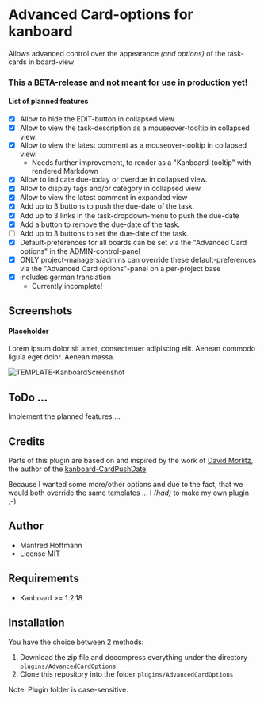 Advanced Card-options for kanboard
==================================

Allows advanced control over the appearance _(and options)_ of the task-cards in board-view

### This a BETA-release and not meant for use in production yet!

#### List of planned features
- [x] Allow to hide the EDIT-button in collapsed view.
- [x] Allow to view the task-description as a mouseover-tooltip in collapsed view.
- [x] Allow to view the latest comment as a mouseover-tooltip in collapsed view.
  - Needs further improvement, to render as a "Kanboard-tooltip" with rendered Markdown
- [x] Allow to indicate due-today or overdue in collapsed view.
- [x] Allow to display tags and/or category in collapsed view.
- [x] Allow to view the latest comment in expanded view
- [x] Add up to 3 buttons to push the due-date of the task.
- [x] Add up to 3 links in the task-dropdown-menu to push the due-date
- [x] Add a button to remove the due-date of the task.
- [ ] Add up to 3 buttons to set the due-date of the task.
- [x] Default-preferences for all boards can be set via the "Advanced Card options" in the ADMIN-control-panel
- [x] ONLY project-managers/admins can override these default-preferences via the "Advanced Card options"-panel on a per-project base
- [x] includes german translation
  - Currently incomplete!


Screenshots
-----------

#### Placeholder
Lorem ipsum dolor sit amet, consectetuer adipiscing elit. Aenean commodo ligula eget dolor. Aenean massa.

![TEMPLATE-KanboardScreenshot](https://user-images.githubusercontent.com/48651533/115109569-dc8b3500-9f76-11eb-98c6-341d3cc56df9.png)



ToDo ...
--------
Implement the planned features ...


Credits
-------
Parts of this plugin are based on and inspired by the work of [David Morlitz](https://github.com/dmorlitz), the author of the [kanboard-CardPushDate](https://github.com/dmorlitz/kanboard-CardPushDate)

Because I wanted some more/other options and due to the fact, that we would both override the same templates ... I _(had)_ to make my own plugin ;-)

Author
------

- Manfred Hoffmann
- License MIT

Requirements
------------

- Kanboard >= 1.2.18

Installation
------------

You have the choice between 2 methods:

1. Download the zip file and decompress everything under the directory `plugins/AdvancedCardOptions`
2. Clone this repository into the folder `plugins/AdvancedCardOptions`

Note: Plugin folder is case-sensitive.

